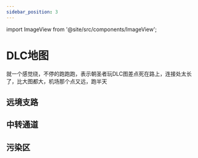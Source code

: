 ```yaml
---
sidebar_position: 3
---
```


import ImageView from '@site/src/components/ImageView';

# DLC地图

就一个感觉绕，不停的跑跑跑，表示朝圣者玩DLC图差点死在路上，连接处太长了，比大图都大，机场那个点又远，跑半天

## 远境支路
<ImageView src="/TheLongDarkWiki/map/img/远境支路-us.png" alt="远境支路" />

## 中转通道
<ImageView src="/TheLongDarkWiki/map/img/中转通道-us.png" alt="中转通道" />

## 污染区
<ImageView src="/TheLongDarkWiki/map/img/污染区-us.png" alt="污染区" />